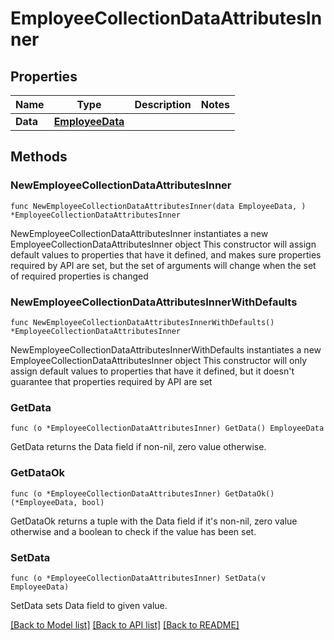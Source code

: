 # EmployeeCollectionDataAttributesInner

## Properties

Name | Type | Description | Notes
------------ | ------------- | ------------- | -------------
**Data** | [**EmployeeData**](EmployeeData.md) |  | 

## Methods

### NewEmployeeCollectionDataAttributesInner

`func NewEmployeeCollectionDataAttributesInner(data EmployeeData, ) *EmployeeCollectionDataAttributesInner`

NewEmployeeCollectionDataAttributesInner instantiates a new EmployeeCollectionDataAttributesInner object
This constructor will assign default values to properties that have it defined,
and makes sure properties required by API are set, but the set of arguments
will change when the set of required properties is changed

### NewEmployeeCollectionDataAttributesInnerWithDefaults

`func NewEmployeeCollectionDataAttributesInnerWithDefaults() *EmployeeCollectionDataAttributesInner`

NewEmployeeCollectionDataAttributesInnerWithDefaults instantiates a new EmployeeCollectionDataAttributesInner object
This constructor will only assign default values to properties that have it defined,
but it doesn't guarantee that properties required by API are set

### GetData

`func (o *EmployeeCollectionDataAttributesInner) GetData() EmployeeData`

GetData returns the Data field if non-nil, zero value otherwise.

### GetDataOk

`func (o *EmployeeCollectionDataAttributesInner) GetDataOk() (*EmployeeData, bool)`

GetDataOk returns a tuple with the Data field if it's non-nil, zero value otherwise
and a boolean to check if the value has been set.

### SetData

`func (o *EmployeeCollectionDataAttributesInner) SetData(v EmployeeData)`

SetData sets Data field to given value.



[[Back to Model list]](../README.md#documentation-for-models) [[Back to API list]](../README.md#documentation-for-api-endpoints) [[Back to README]](../README.md)


